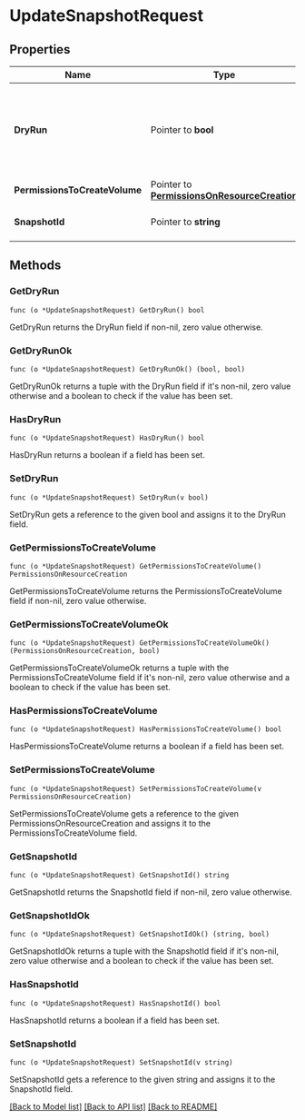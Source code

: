 # UpdateSnapshotRequest

## Properties

Name | Type | Description | Notes
------------ | ------------- | ------------- | -------------
**DryRun** | Pointer to **bool** | If &#x60;true&#x60;, checks whether you have the required permissions to perform the action. | [optional] 
**PermissionsToCreateVolume** | Pointer to [**PermissionsOnResourceCreation**](PermissionsOnResourceCreation.md) |  | 
**SnapshotId** | Pointer to **string** | The ID of the snapshot. | 

## Methods

### GetDryRun

`func (o *UpdateSnapshotRequest) GetDryRun() bool`

GetDryRun returns the DryRun field if non-nil, zero value otherwise.

### GetDryRunOk

`func (o *UpdateSnapshotRequest) GetDryRunOk() (bool, bool)`

GetDryRunOk returns a tuple with the DryRun field if it's non-nil, zero value otherwise
and a boolean to check if the value has been set.

### HasDryRun

`func (o *UpdateSnapshotRequest) HasDryRun() bool`

HasDryRun returns a boolean if a field has been set.

### SetDryRun

`func (o *UpdateSnapshotRequest) SetDryRun(v bool)`

SetDryRun gets a reference to the given bool and assigns it to the DryRun field.

### GetPermissionsToCreateVolume

`func (o *UpdateSnapshotRequest) GetPermissionsToCreateVolume() PermissionsOnResourceCreation`

GetPermissionsToCreateVolume returns the PermissionsToCreateVolume field if non-nil, zero value otherwise.

### GetPermissionsToCreateVolumeOk

`func (o *UpdateSnapshotRequest) GetPermissionsToCreateVolumeOk() (PermissionsOnResourceCreation, bool)`

GetPermissionsToCreateVolumeOk returns a tuple with the PermissionsToCreateVolume field if it's non-nil, zero value otherwise
and a boolean to check if the value has been set.

### HasPermissionsToCreateVolume

`func (o *UpdateSnapshotRequest) HasPermissionsToCreateVolume() bool`

HasPermissionsToCreateVolume returns a boolean if a field has been set.

### SetPermissionsToCreateVolume

`func (o *UpdateSnapshotRequest) SetPermissionsToCreateVolume(v PermissionsOnResourceCreation)`

SetPermissionsToCreateVolume gets a reference to the given PermissionsOnResourceCreation and assigns it to the PermissionsToCreateVolume field.

### GetSnapshotId

`func (o *UpdateSnapshotRequest) GetSnapshotId() string`

GetSnapshotId returns the SnapshotId field if non-nil, zero value otherwise.

### GetSnapshotIdOk

`func (o *UpdateSnapshotRequest) GetSnapshotIdOk() (string, bool)`

GetSnapshotIdOk returns a tuple with the SnapshotId field if it's non-nil, zero value otherwise
and a boolean to check if the value has been set.

### HasSnapshotId

`func (o *UpdateSnapshotRequest) HasSnapshotId() bool`

HasSnapshotId returns a boolean if a field has been set.

### SetSnapshotId

`func (o *UpdateSnapshotRequest) SetSnapshotId(v string)`

SetSnapshotId gets a reference to the given string and assigns it to the SnapshotId field.


[[Back to Model list]](../README.md#documentation-for-models) [[Back to API list]](../README.md#documentation-for-api-endpoints) [[Back to README]](../README.md)


